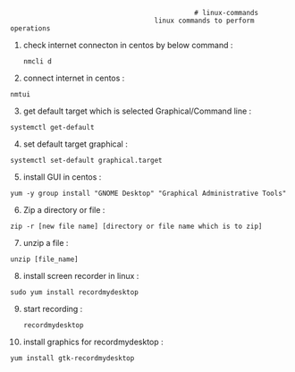                                                   # linux-commands
                                        linux commands to perform operations 

1. check internet connecton in centos by below command :

    ``` nmcli d ```
   
2. connect internet in centos :

  ``` nmtui ```
   
3. get default target which is selected Graphical/Command line :

  ``` systemctl get-default ```
   
4. set default target graphical :

  ``` systemctl set-default graphical.target ```
   
5. install GUI in centos :

  ``` yum -y group install "GNOME Desktop" "Graphical Administrative Tools" ```

6. Zip a directory or file :

  ``` zip -r [new file name] [directory or file name which is to zip] ```

7. unzip a file :

  ``` unzip [file_name] ```
   
8. install screen recorder in linux :
   
  ``` sudo yum install recordmydesktop ```
   
9. start recording :
    
    ``` recordmydesktop ```
     
10. install graphics for recordmydesktop :
    
   ``` yum install gtk-recordmydesktop ```
    
    
